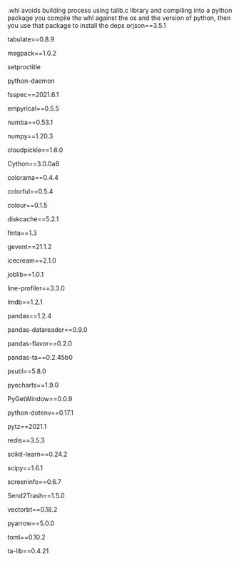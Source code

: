 .whl avoids building process
using talib.c library and compiling into a python package
you compile the whl against the os and the version of python, then you use that package to install the deps
orjson==3.5.1

tabulate==0.8.9

msgpack==1.0.2

setproctitle

python-daemon

fsspec==2021.6.1

empyrical==0.5.5

numba==0.53.1

numpy==1.20.3

cloudpickle==1.6.0

Cython==3.0.0a8

colorama==0.4.4

colorful==0.5.4

colour==0.1.5

diskcache==5.2.1

finta==1.3

gevent==21.1.2

icecream==2.1.0

joblib==1.0.1

line-profiler==3.3.0

lmdb==1.2.1

pandas==1.2.4

pandas-datareader==0.9.0

pandas-flavor==0.2.0

pandas-ta==0.2.45b0

psutil==5.8.0

pyecharts==1.9.0

PyGetWindow==0.0.9

python-dotenv==0.17.1

pytz==2021.1

redis==3.5.3

scikit-learn==0.24.2

scipy==1.6.1

screeninfo==0.6.7

Send2Trash==1.5.0

vectorbt==0.18.2

pyarrow==5.0.0

toml==0.10.2

ta-lib==0.4.21